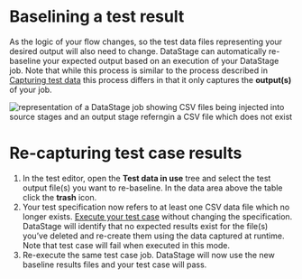 # Baselining a test result

As the logic of your flow changes, so the test data files representing your desired output will also need to change.  DataStage can automatically re-baseline your expected output based on an execution of your DataStage job.  Note that while this process is similar to the process described in [Capturing test data](capturing-test-data.md) this process differs in that it only captures the **output(s)** of your job. 

![representation of a DataStage job showing CSV files being injected into source stages and an output stage referngin a CSV file which does not exist](images/ds-test-case-baseline-ouyput.png "test baseline screen capture")

# Re-capturing test case results

1. In the test editor, open the **Test data in use** tree and select the test output file(s) you want to re-baseline.  In the data area above the table click the **trash** icon.
1. Your test specification now refers to at least one CSV data file which no longer exists. [Execute your test case](executing-a-datastage-test-case.md) without changing the specification. DataStage will identify that no expected results exist for the file(s) you’ve deleted and re-create them using the data captured at runtime.  Note that test case will fail when executed in this mode.
1. Re-execute the same test case job.  DataStage will now use the new baseline results files and your test case will pass. 

 

 
